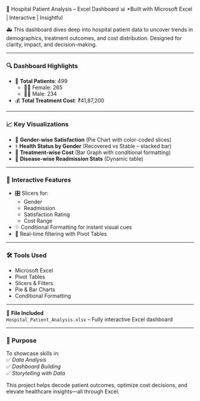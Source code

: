 🎨 Hospital Patient Analysis – Excel Dashboard 
📊 *Built with Microsoft Excel | Interactive | Insightful

🚑 This dashboard dives deep into hospital patient data to uncover trends in demographics, treatment outcomes, and cost distribution. Designed for clarity, impact, and decision-making.

---

### 🔍 **Dashboard Highlights**
- 👥 **Total Patients**: 499  
  - 👩‍⚕️ Female: 265  
  - 👨‍⚕️ Male: 234  
- 💰 **Total Treatment Cost**: ₹41,87,200  

---

### 📈 **Key Visualizations**
- 🥧 **Gender-wise Satisfaction** (Pie Chart with color-coded slices)  
- ⚕️ **Health Status by Gender** (Recovered vs Stable – stacked bar)  
- 💸 **Treatment-wise Cost** (Bar Graph with conditional formatting)  
- 🔁 **Disease-wise Readmission Stats** (Dynamic table)

---

### 🧩 **Interactive Features**
- 🎛️ Slicers for:
  - Gender  
  - Readmission  
  - Satisfaction Rating  
  - Cost Range  
- ✨ Conditional Formatting for instant visual cues  
- 🔄 Real-time filtering with Pivot Tables

---

### 🛠️ **Tools Used**
- Microsoft Excel  
- Pivot Tables  
- Slicers & Filters  
- Pie & Bar Charts  
- Conditional Formatting

---

📂 **File Included**  
`Hospital_Patient_Analysis.xlsx` – Fully interactive Excel dashboard

---

### 🎯 **Purpose**
To showcase skills in:  
✅ *Data Analysis*  
✅ *Dashboard Building*  
✅ *Storytelling with Data*  

This project helps decode patient outcomes, optimize cost decisions, and elevate healthcare insights—all through Excel.
